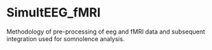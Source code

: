 # SimultEEG_fMRI
Methodology of pre-processing of eeg and fMRI data and subsequent integration used for somnolence analysis.
